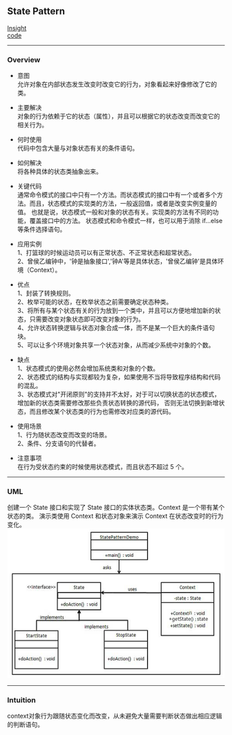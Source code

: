 ## State Pattern
[Insight](https://www.runoob.com/design-pattern/state-pattern.html)  
[code](../../../Code/CS/DesignPatterns/StatePattern.py)

---
### Overview  
* 意图  
允许对象在内部状态发生改变时改变它的行为，对象看起来好像修改了它的类。

* 主要解决  
对象的行为依赖于它的状态（属性），并且可以根据它的状态改变而改变它的相关行为。

* 何时使用  
代码中包含大量与对象状态有关的条件语句。

* 如何解决  
将各种具体的状态类抽象出来。

* 关键代码  
通常命令模式的接口中只有一个方法。而状态模式的接口中有一个或者多个方法。而且，状态模式的实现类的方法，一般返回值，或者是改变实例变量的值。
也就是说，状态模式一般和对象的状态有关。实现类的方法有不同的功能，覆盖接口中的方法。
状态模式和命令模式一样，也可以用于消除 if...else 等条件选择语句。

* 应用实例  
1、打篮球的时候运动员可以有正常状态、不正常状态和超常状态。   
2、曾侯乙编钟中，'钟是抽象接口','钟A'等是具体状态，'曾侯乙编钟'是具体环境（Context）。

* 优点  
1、封装了转换规则。   
2、枚举可能的状态，在枚举状态之前需要确定状态种类。   
3、将所有与某个状态有关的行为放到一个类中，并且可以方便地增加新的状态，只需要改变对象状态即可改变对象的行为。   
4、允许状态转换逻辑与状态对象合成一体，而不是某一个巨大的条件语句块。   
5、可以让多个环境对象共享一个状态对象，从而减少系统中对象的个数。

* 缺点  
1、状态模式的使用必然会增加系统类和对象的个数。   
2、状态模式的结构与实现都较为复杂，如果使用不当将导致程序结构和代码的混乱。   
3、状态模式对"开闭原则"的支持并不太好，对于可以切换状态的状态模式，增加新的状态类需要修改那些负责状态转换的源代码，
否则无法切换到新增状态，而且修改某个状态类的行为也需修改对应类的源代码。

* 使用场景  
1、行为随状态改变而改变的场景。   
2、条件、分支语句的代替者。

* 注意事项  
在行为受状态约束的时候使用状态模式，而且状态不超过 5 个。

---
### UML  
创建一个 State 接口和实现了 State 接口的实体状态类。Context 是一个带有某个状态的类。
演示类使用 Context 和状态对象来演示 Context 在状态改变时的行为变化。
![](src/UML_0.png)  

---
### Intuition  
context对象行为跟随状态变化而改变，从未避免大量需要判断状态做出相应逻辑的判断语句。